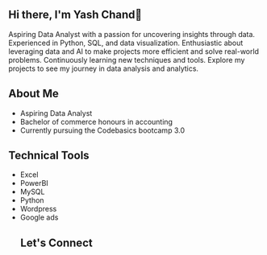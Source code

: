## Hi there, I'm Yash Chand👋
Aspiring Data Analyst with a passion for uncovering insights through data. Experienced in Python, SQL, and data visualization. Enthusiastic about leveraging data and AI to make projects more efficient and solve real-world problems. Continuously learning new techniques and tools. Explore my projects to see my journey in data analysis and analytics.
## About Me
* Aspiring Data Analyst
* Bachelor of commerce honours in accounting
* Currently pursuing the Codebasics bootcamp 3.0 
## Technical Tools
* Excel
* PowerBI
* MySQL
* Python
* Wordpress
* Google ads
  ## Let's Connect
  
